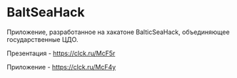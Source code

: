 # BaltSeaHack

Приложение, разработанное на хакатоне BalticSeaHack, объединяющее государственные ЦДО.

Презентация - https://clck.ru/McF5r

Приложение - https://clck.ru/McF4y
